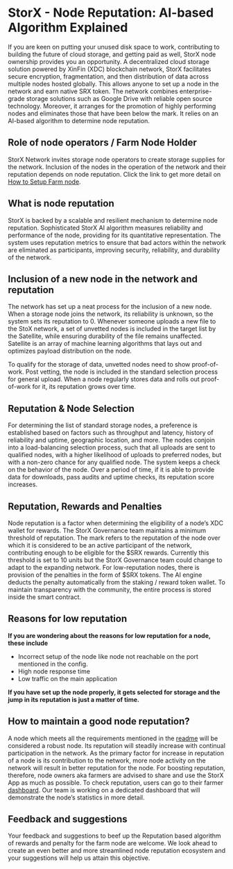 
# StorX - Node Reputation:  AI-based Algorithm Explained

If you are keen on putting your unused disk space to work, contributing to building the future of cloud storage, and getting paid as well, StorX node ownership provides you an opportunity.
A decentralized cloud storage solution powered by XinFin (XDC) blockchain network, StorX facilitates secure encryption, fragmentation, and then distribution of data across multiple nodes hosted globally. This allows anyone to set up a node in the network and earn native SRX token.
The network combines enterprise-grade storage solutions such as Google Drive with reliable open source technology. Moreover, it arranges for the promotion of highly performing nodes and eliminates those that have been below the mark. It relies on an AI-based algorithm to determine node reputation.


## Role of node operators / Farm Node Holder
StorX Network invites storage node operators to create storage supplies for the network. Inclusion of the nodes in the operation of the network and their reputation depends on node reputation. Click the link to get more detail on [How to Setup Farm node](https://storx.tech/host-node.html).


## What is node reputation
StorX is backed by a scalable and resilient mechanism to determine node reputation. Sophisticated StorX AI algorithm measures reliability and performance of the node, providing for its quantitative representation. The system uses reputation metrics to ensure that bad actors within the network are eliminated as participants, improving security, reliability, and durability of the network.


## Inclusion of a new node in the network and reputation
The network has set up a neat process for the inclusion of a new node. When a storage node joins the network, its reliability is unknown, so the system sets its reputation to 0. Whenever someone uploads a new file to the StoX network, a set of unvetted nodes is included in the target list by the Satellite, while ensuring durability of the file remains unaffected. Satellite is an array of machine learning algorithms that lays out and optimizes payload distribution on the node.

To qualify for the storage of data, unvetted nodes need to show proof-of-work. Post vetting, the node is included in the standard selection process for general upload. When a node regularly stores data and rolls out proof-of-work for it, its reputation grows over time.


## Reputation & Node Selection
For determining the list of standard storage nodes, a preference is established based on factors such as throughput and latency, history of reliability and uptime, geographic location, and more. The nodes conjoin into a load-balancing selection process, such that all uploads are sent to qualified nodes, with a higher likelihood of uploads to preferred nodes, but with a non-zero chance for any qualified node. The system keeps a check on the behavior of the node. Over a period of time, if it is able to provide data for downloads, pass audits and uptime checks, its reputation score increases.


## Reputation, Rewards and Penalties
Node reputation is a factor when determining the eligibility of a node’s XDC wallet for rewards. The StorX Governance team maintains a minimum threshold of reputation. The mark refers to the reputation of the node over which it is considered to be an active participant of the network, contributing enough to be eligible for the $SRX rewards. Currently this threshold is set to 10 units but the StorX Governance team could change to adapt to the expanding network.
For low-reputation nodes, there is provision of the penalties in the form of $SRX tokens. The AI engine deducts the penalty automatically from the staking / reward token wallet. To maintain transparency with the community, the entire process is stored inside the smart contract.


## Reasons for low reputation
**If you are wondering about the reasons for low reputation for a node, these include**
* Incorrect setup of the node like node not reachable on the port mentioned in the config.
* High node response time
* Low traffic on the main application

**If you have set up the node properly, it gets selected for storage and the jump in its reputation is just a matter of time.**


## How to maintain a good node reputation?
A node which meets all the requirements mentioned in the [readme](https://github.com/StorXNetwork/Storage-Node#initial-set-up) will be considered a robust node. Its reputation will steadily increase with continual participation in the network. As the primary factor for increase in reputation of a node is its contribution to the network, more node activity on the network will result in better reputation for the node. For boosting reputation, therefore, node owners aka farmers are advised to share and use the StorX App as much as possible.
To check reputation, users can go to their farmer [dashboard](https://farmer.storx.io/). Our team is working on a dedicated dashboard that will demonstrate the node’s statistics in more detail.


## Feedback and suggestions
Your feedback and suggestions to beef up the Reputation based algorithm of rewards and penalty for the farm node are welcome. We look ahead to create an even better and more streamlined node reputation ecosystem and your suggestions will help us attain this objective.
